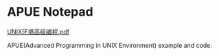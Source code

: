 # APUE Notepad

[UNIX环境高级编程.pdf ](./UNIX环境高级编程(第三版).pdf)

APUE(Advanced Programming in UNIX Environment) example and code.

